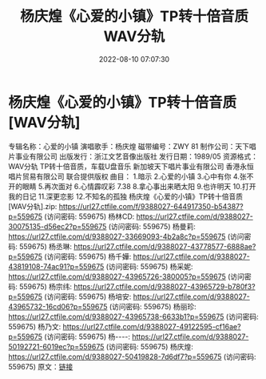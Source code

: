 ﻿---
title: 杨庆煌《心爱的小镇》TP转十倍音质WAV分轨
date: 2022-08-10 07:07:30
categories: WAV车载音乐、镜像
tags: 华语中文
---
# 杨庆煌《心爱的小镇》TP转十倍音质[WAV分轨]

专辑名称：心爱的小镇
演唱歌手：杨庆煌
磁带编号：ZWY 81
制作公司：天下唱片事业有限公司
出版发行：浙江文艺音像出版社
发行日期：1989/05
资源格式：WAV分轨
TP转十倍音质，车载U盘音乐
新加坡天下唱片事业有限公司
香港永恒唱片贸易有限公司
联合提供版权
曲目：
1.暗示
2.心爱的小镇
3.心中有你
4.张不开的眼睛
5.再次面对
6.心情霹叹彩
7.38
8.拿心事出来晒太阳
9.也许明天
10.打开我的日记
11.深更恋影
12.不知名的孤独
杨庆煌《心爱的小镇》TP转十倍音质[WAV分轨].zip: https://url27.ctfile.com/f/9388027-644917350-b54387?p=559675
(访问密码: 559675)
杨林CD: https://url27.ctfile.com/d/9388027-30075135-d56ec2?p=559675
(访问密码: 559675)
杨曼莉: https://url27.ctfile.com/d/9388027-33669093-4b2a8c?p=559675
(访问密码: 559675)
杨丞琳: https://url27.ctfile.com/d/9388027-43778577-6888ae?p=559675
(访问密码: 559675)
杨千嬅: https://url27.ctfile.com/d/9388027-43819108-74ac91?p=559675
(访问密码: 559675)
杨采妮: https://url27.ctfile.com/d/9388027-43965726-380005?p=559675
(访问密码: 559675)
杨宗纬: https://url27.ctfile.com/d/9388027-43965729-b780f3?p=559675
(访问密码: 559675)
杨培安: https://url27.ctfile.com/d/9388027-43965732-16cd06?p=559675
(访问密码: 559675)
杨丽珍: https://url27.ctfile.com/d/9388027-43965738-6633b1?p=559675
(访问密码: 559675)
杨乃文: https://url27.ctfile.com/d/9388027-49122595-cf16ae?p=559675
(访问密码: 559675)
杨----: https://url27.ctfile.com/d/9388027-50192721-6019ec?p=559675
(访问密码: 559675)
杨庆煌: https://url27.ctfile.com/d/9388027-50419828-7d6df7?p=559675
(访问密码: 559675)
原文：[链接](https://blog.sina.com.cn/s/blog_1647c7e7601030ysn.html)